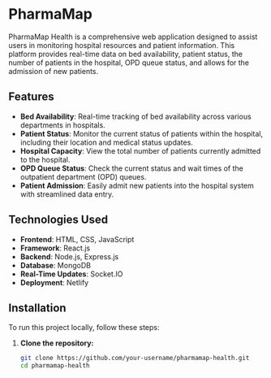 # PharmaMap 

PharmaMap Health is a comprehensive web application designed to assist users in monitoring hospital resources and patient information. This platform provides real-time data on bed availability, patient status, the number of patients in the hospital, OPD queue status, and allows for the admission of new patients.

## Features

- **Bed Availability**: Real-time tracking of bed availability across various departments in hospitals.
- **Patient Status**: Monitor the current status of patients within the hospital, including their location and medical status updates.
- **Hospital Capacity**: View the total number of patients currently admitted to the hospital.
- **OPD Queue Status**: Check the current status and wait times of the outpatient department (OPD) queues.
- **Patient Admission**: Easily admit new patients into the hospital system with streamlined data entry.

## Technologies Used

- **Frontend**: HTML, CSS, JavaScript
- **Framework**: React.js
- **Backend**: Node.js, Express.js
- **Database**: MongoDB
- **Real-Time Updates**: Socket.IO
- **Deployment**: Netlify

## Installation

To run this project locally, follow these steps:

1. **Clone the repository:**

   ```bash
   git clone https://github.com/your-username/pharmamap-health.git
   cd pharmamap-health
